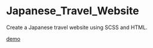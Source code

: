 # Japanese_Travel_Website
Create a Japanese travel website using SCSS and HTML.

[demo](https://2025janpantravel.netlify.app/)
